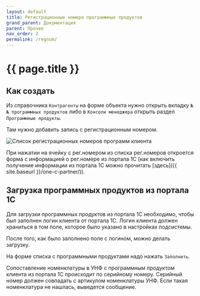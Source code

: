 ```yaml
---
layout: default
title: Регистрационные номера программных продуктов
grand_parent: Документация
parent: Прочее
nav_order: 2
permalink: /regnum/
---
```


# {{ page.title }}

## Как создать

Из справочника `Контрагенты` на форме объекта нужно открыть вкладку `№№ программных продуктов` либо в `Консоли менеджера` открыть раздел `Программные продукты`.

Там нужно добавить запись с регистрационным номером.

![Список регистрационных номеров программ клиента](../img/regnum.png)

При нажатии на ячейку с рег.номером из списка рег.номеров откроется форма с информацией о рег.номере из портала 1С (как включить получение информации из портала 1С можно прочитать [здесь]({{ site.baseurl }}/one-c-partner/)).

## Загрузка программных продуктов из портала 1С

Для загрузки программных продуктов из портала 1С необходимо, чтобы был заполнен логин клиента от портала 1С.
Логин клиента должен храниться в том поле, которое было указано в настройках подсистемы.

После того, как было заполнено поле с логином, можно делать загрузку.

На форме списка с программными продуктами надо нажать `Заполнить`.

Сопоставление номенклатуры в УНФ с программным продуктом клиента из портала 1С происходит по серийному номеру. Серийный номер должен совпадать с артикулом номенклатуры УНФ. Если такая номенклатура не нашлась, выведется сообщение.